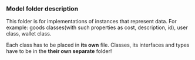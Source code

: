 ### Model folder description

This folder is for implementations of instances that represent data. For example: goods classes(with such properties as cost, description, id),
user class, wallet class.

Each class has to be placed in **its own** file. Classes, its interfaces and types have to be in the **their own separate** folder!
